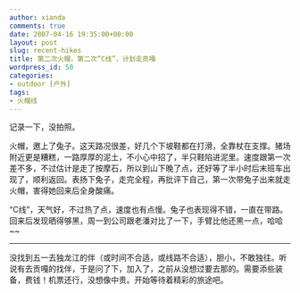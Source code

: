 ```yaml
---
author: xianda
comments: true
date: 2007-04-16 19:35:00+00:00
layout: post
slug: recent-hikes
title: 第二次火帽，第二次“C线”，计划走贡嘎
wordpress_id: 50
categories:
- outdoor [户外]
tags:
- 火帽线
---
```


记录一下，没拍照。



火帽，邀上了兔子。这天路况很差，好几个下坡鞋都在打滑，全靠杖在支撑。猪场附近更是糟糕，一路厚厚的泥土，不小心中招了，半只鞋陷进泥里。速度跟第一次差不多，不过估计是走了按摩石，所以到山下晚了点，还好等了半小时后末班车出现了，顺利返回。表扬下兔子，走完全程，再批评下自己，第一次带兔子出来就走火帽，害得她回来后全身酸痛。



“C线”，天气好，不过热了点，速度也有点慢。兔子也表现得不错，一直在带路。回来后发现晒得够黑，周一到公司跟老潘对比了一下，手臂比他还黑一点，哈哈~~






* * *






没找到五一去独龙江的伴（或时间不合适，或线路不合适），胆小，不敢独往。听说有去贡嘎的找伴，于是问了下，加入了，之前从没想过要去那的。需要添些装备，费钱！机票还行，没想像中贵。开始等待着精彩的旅途吧。
